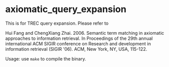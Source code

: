 # axiomatic_query_expansion
This is for TREC query expansion.
Please refer to 

Hui Fang and ChengXiang Zhai. 2006. Semantic term matching in axiomatic approaches to information retrieval. In Proceedings of the 29th annual international ACM SIGIR conference on Research and development in information retrieval (SIGIR '06). ACM, New York, NY, USA, 115-122. 

Usage:
use ```make``` to compile the binary.
